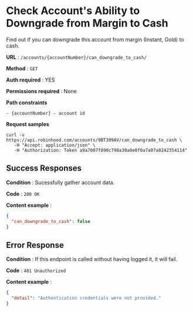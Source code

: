 # Check Account's Ability to Downgrade from Margin to Cash

Find out if you can downgrade this account from margin (Instant, Gold) to cash.

**URL** : `/accounts/{accountNumber}/can_downgrade_to_cash/`

**Method** : `GET`

**Auth required** : YES

**Permissions required** : None

**Path constraints**

    - {accountNumber} - account id

**Request samples**

```
curl -v https://api.robinhood.com/accounts/9BT309AV/can_downgrade_to_cash \
   -H "Accept: application/json" \
   -H "Authorization: Token a9a7007f890c790a30a0e0f0a7a07a0242354114"
```

## Success Responses

**Condition** : Sucessfully gather account data.

**Code** : `200 OK`

**Content example** :

```json
{
  "can_downgrade_to_cash": false
}
```

## Error Response

**Condition** : If this endpoint is called without having logged it, it will fail.

**Code** : `401 Unauthorized`

**Content example** :

```json
{
  "detail": "Authentication credentials were not provided."
}
```
